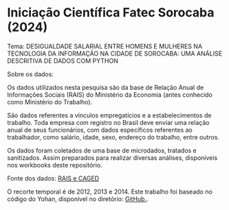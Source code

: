 # Iniciação Científica Fatec Sorocaba (2024)

Tema: DESIGUALDADE SALARIAL ENTRE HOMENS E MULHERES NA TECNOLOGIA DA INFORMAÇÃO NA CIDADE DE SOROCABA: UMA ANÁLISE DESCRITIVA DE DADOS COM PYTHON

Sobre os dados:

Os dados utilizados nesta pesquisa são da base de Relação Anual de Informações Sociais (RAIS) do Ministério da Economia (antes conhecido como Ministério do Trabalho).

São dados referentes a vínculos empregatícios e a estabelecimentos de trabalho. Toda empresa com registro no Brasil deve enviar uma relação anual de seus funcionários, com dados específicos referentes ao trabalhador, como salário, idade, sexo, endereço do trabalho, entre outros.

Os dados foram coletados de uma base de microdados, tratados e sanitizados. Assim preparados para realizar diversas análises, disponíveis nos workbooks deste repositório.

Fonte dos dados: [RAIS e CAGED](http://pdet.mte.gov.br/microdados-rais-e-caged)

O recorte temporal é de 2012, 2013 e 2014. Este trabalho foi baseado no código do Yohan, disponível no diretório: [GitHub.](https://github.com/yohannmax/ic_fatec_dif_salarial_ti).

